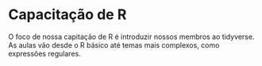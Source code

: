 # Capacitação de R

O foco de nossa capitação de R é introduzir nossos membros ao tidyverse. As aulas vão desde o R básico até temas mais complexos, como expressões regulares.
